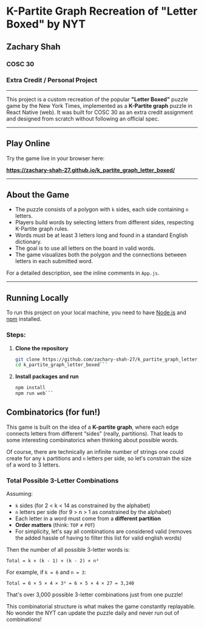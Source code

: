 # K-Partite Graph Recreation of "Letter Boxed" by **NYT**

## Zachary Shah  
### COSC 30  
### Extra Credit / Personal Project  

---

This project is a custom recreation of the popular **"Letter Boxed"** puzzle game by the New York Times, implemented as a **K-Partite graph** puzzle in React Native (web). It was built for COSC 30 as an extra credit assignment and designed from scratch without following an official spec.

---

## Play Online

Try the game live in your browser here:

**https://zachary-shah-27.github.io/k_partite_graph_letter_boxed/**

---

## About the Game

- The puzzle consists of a polygon with `k` sides, each side containing `n` letters.
- Players build words by selecting letters from different sides, respecting K-Partite graph rules.
- Words must be at least 3 letters long and found in a standard English dictionary.
- The goal is to use all letters on the board in valid words.
- The game visualizes both the polygon and the connections between letters in each submitted word.

For a detailed description, see the inline comments in `App.js`.

---

## Running Locally

To run this project on your local machine, you need to have [Node.js](https://nodejs.org/) and [npm](https://npmjs.com) installed.

### Steps:

1. **Clone the repository**

   ```bash
   git clone https://github.com/zachary-shah-27/k_partite_graph_letter_boxed.git
   cd k_partite_graph_letter_boxed```
2. **Install packages and run**

    ```bash
    npm install
    npm run web```


## Combinatorics (for fun!)

This game is built on the idea of a **K-partite graph**, where each edge connects letters from different “sides” (really, partitions). That leads to some interesting combinatorics when thinking about possible words.

Of course, there are technically an infinite number of strings one could create for any `k` partitions and `n` letters per side, so let's constrain the size of a word to 3 letters.

### Total Possible 3-Letter Combinations

Assuming:

- `k` sides (for 2 < k < 14 as constrained by the alphabet)
- `n` letters per side (for 9 > n > 1 as constrained by the alphabet)
- Each letter in a word must come from a **different partition**
- **Order matters** (think: `TOP` ≠ `POT`)
- For simplicity, let's say all combinations are considered valid (removes the added hassle of having to filter this list for valid english words)

Then the number of all possible 3-letter words is:

```
Total = k × (k - 1) × (k - 2) × n³
```

For example, if `k = 6` and `n = 3`:

```
Total = 6 × 5 × 4 × 3³ = 6 × 5 × 4 × 27 = 3,240
```

That's over 3,000 possible 3-letter combinations just from one puzzle!

This combinatorial structure is what makes the game constantly replayable. No wonder the NYT can update the puzzle daily and never run out of combinations!


